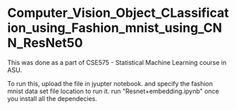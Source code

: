 # Computer_Vision_Object_CLassification_using_Fashion_mnist_using_CNN_ResNet50

This was done as a part of CSE575 - Statistical Machine Learning course in ASU.

To run this, upload the file in jyupter notebook. and specify the fashion mnist data set file location to run it.
run "Resnet+embedding.ipynb" once you install all the dependecies.


